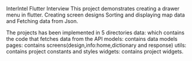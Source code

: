 InterIntel Flutter Interview
This project demonstrates creating a drawer menu in flutter.
Creating screen designs
Sorting and displaying map data and 
Fetching data from Json.

The projects has been implemented in 5 directories
data: which contains the code that fetches data from the API
models: contains data models
pages: contains screens(design,info:home,dictionary and response)
utils: contains project constants and styles
widgets: contains project widgets.